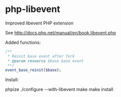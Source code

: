 php-libevent
============

Improved libevent PHP extension

See http://docs.php.net/manual/en/book.libevent.php

Added functions:

```PHP
/**
 * Reinit base event after fork
 * @param resource $base base event
 **/
event_base_reinit($base);

```

Install:

  phpize
  ./configure --with-libevent
  make
  make install
